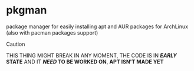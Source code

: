 # pkgman
package manager for easily installing apt and AUR packages for ArchLinux (also with pacman packages support)

> [!CAUTION]
> THIS THING MIGHT BREAK IN ANY MOMENT, THE CODE IS IN **_EARLY_ STATE** AND IT **_NEED_ TO BE WORKED ON**, **APT ISN'T MADE YET**
